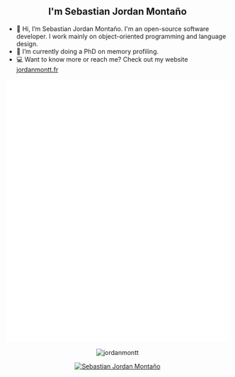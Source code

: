 <h2 align="center">I'm Sebastian Jordan Montaño</h2>


- 👋 Hi, I’m Sebastian Jordan Montaño. I'm an open-source software developer. I work mainly on object-oriented programming and language design.
- 🔭 I’m currently doing a PhD on memory profiling.
- 💻 Want to know more or reach me? Check out my website [jordanmontt.fr](https://www.jordanmontt.fr)


<a href="https://github.com/jstrieb/github-stats" align="center">

![](https://raw.githubusercontent.com/jordanmontt/github-stats/master/generated/overview.svg#gh-dark-mode-only)
![](https://raw.githubusercontent.com/jordanmontt/github-stats/master/generated/languages.svg#gh-dark-mode-only)

</a>

<p align="center">
  <img src="https://github-readme-stats.vercel.app/api?username=jordanmontt&show=reviews,prs_merged,prs_merged_percentage&show_icons=true&theme=transparent" alt="jordanmontt" />  

</p>
<p align="center"> <a href="https://github.com/ryo-ma/github-profile-trophy"><img src="https://github-profile-trophy.vercel.app/?username=jordanmontt&theme=monokai" alt="Sebastian Jordan Montaño" /></a> </p>

